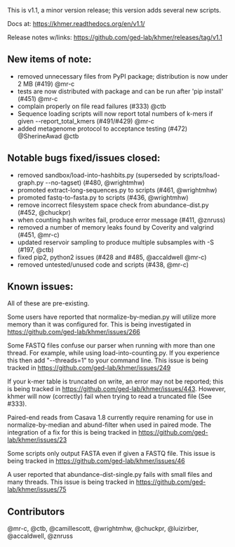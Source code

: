 This is v1.1, a minor version release; this version adds several new scripts.

Docs at: https://khmer.readthedocs.org/en/v1.1/

Release notes w/links: https://github.com/ged-lab/khmer/releases/tag/v1.1

## New items of note:

* removed unnecessary files from PyPI package; distribution is now under 2 MB (#419) @mr-c
* tests are now distributed with package and can be run after 'pip install' (#451) @mr-c
* complain properly on file read failures (#333) @ctb
* Sequence loading scripts will now report total numbers of k-mers if given --report_total_kmers (#491/#429) @mr-c
* added metagenome protocol to acceptance testing (#472) @SherineAwad @ctb

## Notable bugs fixed/issues closed:

* removed sandbox/load-into-hashbits.py (superseded by scripts/load-graph.py --no-tagset) (#480, @wrightmhw)
* promoted extract-long-sequences.py to scripts (#461, @wrightmhw)
* promoted fastq-to-fasta.py to scripts (#436, @wrightmhw)
* remove incorrect filesystem space check from abundance-dist.py (#452, @chuckpr)
* when counting hash writes fail, produce error message (#411, @znruss)
* removed a number of memory leaks found by Coverity and valgrind (#451, @mr-c)
* updated reservoir sampling to produce multiple subsamples with -S (#197, @ctb)
* fixed pip2, python2 issues (#428 and #485, @accaldwell @mr-c)
* removed untested/unused code and scripts (#438, @mr-c)

## Known issues:

All of these are pre-existing.

Some users have reported that normalize-by-median.py will utilize more
memory than it was configured for. This is being investigated in
https://github.com/ged-lab/khmer/issues/266

Some FASTQ files confuse our parser when running with more than one thread.
For example, while using load-into-counting.py. If you experience this then
add "--threads=1" to your command line. This issue is being tracked in
https://github.com/ged-lab/khmer/issues/249

If your k-mer table is truncated on write, an error may not be reported; this
is being tracked in https://github.com/ged-lab/khmer/issues/443.
However, khmer will now (correctly) fail when trying to read a truncated file
(See #333).

Paired-end reads from Casava 1.8 currently require renaming for use in
normalize-by-median and abund-filter when used in paired mode. The
integration of a fix for this is being tracked in https://github.com/ged-lab/khmer/issues/23

Some scripts only output FASTA even if given a FASTQ file. This issue
is being tracked in https://github.com/ged-lab/khmer/issues/46

A user reported that abundance-dist-single.py fails with small files and many
threads. This issue is being tracked in https://github.com/ged-lab/khmer/issues/75

## Contributors

@mr-c, @ctb, @camillescott, @wrightmhw, @chuckpr, @luizirber, @accaldwell,
@znruss
